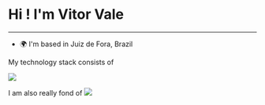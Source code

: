 Hi ! I'm Vitor Vale
===================================================================================================================================

-----------------------------------------

* 🌍  I'm based in Juiz de Fora, Brazil

<a>My technology stack consists of</a>
<p align="">
  <a href="https://skillicons.dev">
    <img src="https://skillicons.dev/icons?i=ts,nodejs,nestjs,mysql,redis,docker,kubernetes,aws" />
  </a>
</p>
<a>I am also really fond of</a>
   <img src="https://skillicons.dev/icons?i=debian,linux,vim" />
